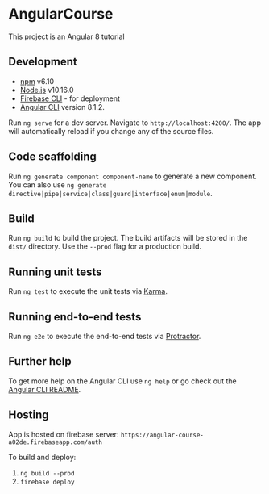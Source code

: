 # AngularCourse

This project is an Angular 8 tutorial

## Development 

- [npm](https://www.npmjs.com/) v6.10
- [Node.js](https://nodejs.org/en/) v10.16.0
- [Firebase CLI](https://firebase.google.com/docs/cli) - for deployment
- [Angular CLI](https://github.com/angular/angular-cli) version 8.1.2.

Run `ng serve` for a dev server. Navigate to `http://localhost:4200/`. The app will automatically reload if you change any of the source files.

## Code scaffolding

Run `ng generate component component-name` to generate a new component. You can also use `ng generate directive|pipe|service|class|guard|interface|enum|module`.

## Build

Run `ng build` to build the project. The build artifacts will be stored in the `dist/` directory. Use the `--prod` flag for a production build.

## Running unit tests

Run `ng test` to execute the unit tests via [Karma](https://karma-runner.github.io).

## Running end-to-end tests

Run `ng e2e` to execute the end-to-end tests via [Protractor](http://www.protractortest.org/).

## Further help

To get more help on the Angular CLI use `ng help` or go check out the [Angular CLI README](https://github.com/angular/angular-cli/blob/master/README.md).

## Hosting

App is hosted on firebase server: `https://angular-course-a02de.firebaseapp.com/auth`

To build and deploy:
 1) `ng build --prod`
 2) `firebase deploy`
